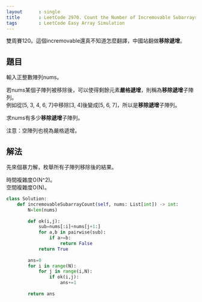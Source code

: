 ```yaml
---
layout      : single
title       : LeetCode 2970. Count the Number of Incremovable Subarrays I
tags        : LeetCode Easy Array Simulation
---
```

雙周賽120。這個incremovable還真不知道怎麼翻譯，中國站翻做**移除遞增**。  

## 題目

輸入正整數陣列nums。  

若nums某個子陣列被移除後，可以使得剩餘元素**嚴格遞增**，則稱為**移除遞增**子陣列。  
例如從[5, 3, 4, 6, 7]中移除[3, 4]後變成[5, 6, 7]，所以是**移除遞增**子陣列。  

求nums有多少**移除遞增**子陣列。  

注意：空陣列也視為嚴格遞增。  

## 解法

先來個暴力解，枚舉所有子陣列移除後的結果。  

時間複雜度O(N^2)。  
空間複雜度O(N)。  

```python
class Solution:
    def incremovableSubarrayCount(self, nums: List[int]) -> int:
        N=len(nums)
        
        def ok(i,j):
            sub=nums[:i]+nums[j+1:]
            for a,b in pairwise(sub):
                if a>=b:
                    return False
            return True
        
        ans=0
        for i in range(N):
            for j in range(i,N):
                if ok(i,j):
                    ans+=1
                    
        return ans
```
